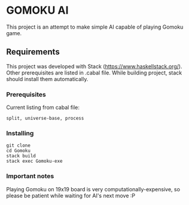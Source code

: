 # GOMOKU AI

This project is an attempt to make simple AI capable of playing Gomoku game.

## Requirements

This project was developed with Stack (https://www.haskellstack.org/). Other prerequisites are listed in .cabal file. While building project, stack should install them automatically.

### Prerequisites

Current listing from cabal file: 

```
split, universe-base, process
```

### Installing

```
git clone 
cd Gomoku
stack build
stack exec Gomoku-exe
```
### Important notes

Playing Gomoku on 19x19 board is very computationally-expensive, so please be patient while waiting for AI's next move :P

